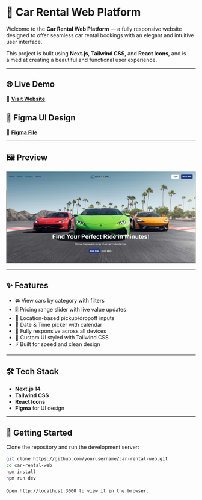 # 🚗 Car Rental Web Platform

Welcome to the **Car Rental Web Platform** — a fully responsive website designed to offer seamless car rental bookings with an elegant and intuitive user interface.

This project is built using **Next.js**, **Tailwind CSS**, and **React Icons**, and is aimed at creating a beautiful and functional user experience.

---

## 🌐 Live Demo

🔗 [**Visit Website**](https://car-rent-platform.netlify.app/)

## 🎨 Figma UI Design

🎨 [**Figma File**](https://www.figma.com/design/tL21LAmEuRKHOPkpffmzdJ/Car-Rental-Web-Platform?node-id=0-1&t=7i9FlteWQ6md6hUu-1)

---

## 🖼️ Preview

![Website Screenshot](https://github.com/Dinesh0017/car-rent-platform/blob/77944870bc24129e0f9d94e0b7fa004d056423ec/hero-preview.png?raw=true)



---

## ✨ Features

- 🚘 View cars by category with filters
- 🎚️ Pricing range slider with live value updates
- 📍 Location-based pickup/dropoff inputs
- 📆 Date & Time picker with calendar
- 📱 Fully responsive across all devices
- 🎨 Custom UI styled with Tailwind CSS
- ⚡ Built for speed and clean design

---

## 🛠️ Tech Stack

- **Next.js 14**
- **Tailwind CSS**
- **React Icons**
- **Figma** for UI design

---

## 🚀 Getting Started

Clone the repository and run the development server:

```bash
git clone https://github.com/yourusername/car-rental-web.git
cd car-rental-web
npm install
npm run dev

Open http://localhost:3000 to view it in the browser.

